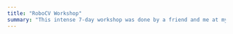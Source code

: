 ```yaml
---
title: "RoboCV Workshop"
summary: "This intense 7-day workshop was done by a friend and me at my university. The goal was to improve knowledge about computer vision and controlling robots. We provided robotics kits to everyone and had some extra sessions after the workshop was done."
---
```

